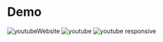 # Demo
![youtubeWebsite](https://user-images.githubusercontent.com/51259303/144182184-ff91e799-4de0-4690-a1d4-2ce3c49e1e91.PNG)
![youtube](https://user-images.githubusercontent.com/51259303/144235683-ddba1ccc-34ac-4bd3-a5a5-ff4d9feac6b4.PNG)
![youtube responsive](https://user-images.githubusercontent.com/51259303/144235856-02022464-149b-46c3-aeec-ecce2879e473.PNG)
